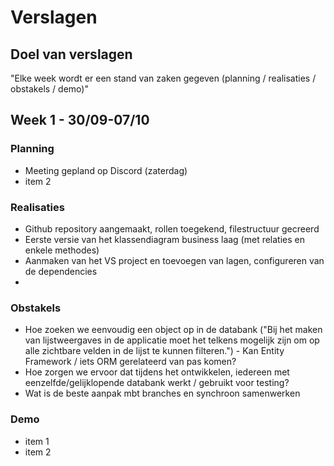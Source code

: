 # Verslagen


## Doel van verslagen

"Elke week wordt er een stand van zaken gegeven (planning / realisaties / obstakels / demo)"

## Week 1 - 30/09-07/10

### Planning

*   Meeting gepland op Discord (zaterdag)
*   item 2

### Realisaties

*   Github repository aangemaakt, rollen toegekend, filestructuur gecreerd
*   Eerste versie van het klassendiagram business laag (met relaties en enkele methodes)
*   Aanmaken van het VS project en toevoegen van lagen, configureren van de dependencies
*   

### Obstakels

*   Hoe zoeken we eenvoudig een object op in de databank ("Bij het maken van lijstweergaves in de applicatie moet het telkens
mogelijk zijn om op alle zichtbare velden in de lijst te kunnen filteren.") - Kan Entity Framework / iets ORM gerelateerd van pas komen?
*   Hoe zorgen we ervoor dat tijdens het ontwikkelen, iedereen met eenzelfde/gelijklopende databank werkt / gebruikt voor testing?
*   Wat is de beste aanpak mbt branches en synchroon samenwerken

### Demo

*   item 1 
*   item 2
